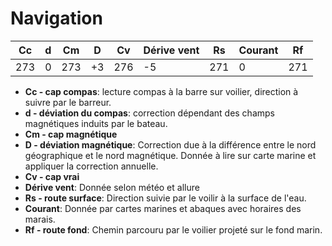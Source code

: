 # Navigation

| Cc  | d   | Cm  | D   | Cv  | Dérive vent | Rs  | Courant | Rf  |
| --- | --- | --- | --- | --- | ----------- | --- | ------- | --- |
| 273 | 0   | 273 | +3  | 276 | -5          | 271 | 0       | 271 |

- **Cc - cap compas**: lecture compas à la barre sur voilier, direction à suivre par le barreur.
- **d - déviation du compas**: correction dépendant des champs magnétiques induits par le bateau.
- **Cm - cap magnétique**
- **D - déviation magnétique**: Correction due à la différence entre le nord géographique et le nord magnétique. Donnée à lire sur carte marine et appliquer la correction annuelle.
- **Cv - cap vrai**
- **Dérive vent**: Donnée selon météo et allure
- **Rs - route surface**: Direction suivie par le voilir à la surface de l'eau.
- **Courant**: Donnée par cartes marines et abaques avec horaires des marais.
- **Rf - route fond**: Chemin parcouru par le voilier projeté sur le fond marin.
